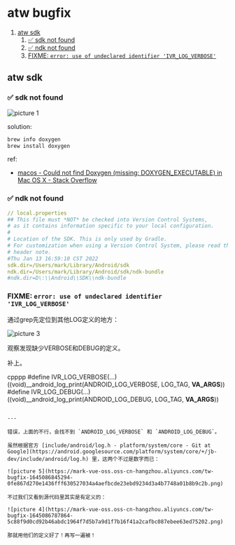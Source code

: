 # atw bugfix

1. [atw sdk](#atw-sdk)
    1. [:white_check_mark: sdk not found](#white_check_mark-sdk-not-found)
    2. [:white_check_mark: ndk not found](#white_check_mark-ndk-not-found)
    3. [FIXME: `error: use of undeclared identifier 'IVR_LOG_VERBOSE'`](#fixme-error-use-of-undeclared-identifier-ivr_log_verbose)

## atw sdk

### :white_check_mark: sdk not found

<img alt="picture 1" src="https://mark-vue-oss.oss-cn-hangzhou.aliyuncs.com/env-config-1642064391680-7f2a42e0856a7cbca2a1771efe2b683fa7dee1e8660c80c3ff8047de8c92d3c5.png" />  

solution:

```sh
brew info doxygen
brew install doxygen
```

ref:

- [macos - Could not find Doxygen (missing: DOXYGEN_EXECUTABLE) in Mac OS X - Stack Overflow](https://stackoverflow.com/questions/29846214/could-not-find-doxygen-missing-doxygen-executable-in-mac-os-x)

### :white_check_mark: ndk not found

```yaml
// local.properties
## This file must *NOT* be checked into Version Control Systems,
# as it contains information specific to your local configuration.
#
# Location of the SDK. This is only used by Gradle.
# For customization when using a Version Control System, please read the
# header note.
#Thu Jan 13 16:59:10 CST 2022
sdk.dir=/Users/mark/Library/Android/sdk
ndk.dir=/Users/mark/Library/Android/sdk/ndk-bundle
#ndk.dir=D\:\\Android\\SDK\\ndk-bundle

```

### FIXME: `error: use of undeclared identifier 'IVR_LOG_VERBOSE'`

通过grep先定位到其他LOG定义的地方：

![picture 3](https://mark-vue-oss.oss-cn-hangzhou.aliyuncs.com/tw-bugfix-1645086229023-9c3f9e84989c0d2dc923dea71905947437c65ada29e98358cf75676ed9428142.png)  

观察发现缺少VERBOSE和DEBUG的定义。

补上。

cpppp
#define IVR_LOG_VERBOSE(...)    ((void)__android_log_print(ANDROID_LOG_VERBOSE, LOG_TAG, __VA_ARGS__))
#define IVR_LOG_DEBUG(...)      ((void)__android_log_print(ANDROID_LOG_DEBUG, LOG_TAG, __VA_ARGS__))
```

---

错误，上面的不行，会找不到 `ANDROID_LOG_VERBOSE` 和 `ANDROID_LOG_DEBUG`。

虽然根据官方 [include/android/log.h - platform/system/core - Git at Google](https://android.googlesource.com/platform/system/core/+/jb-dev/include/android/log.h) 里，这两个不过是数字而已：

![picture 5](https://mark-vue-oss.oss-cn-hangzhou.aliyuncs.com/tw-bugfix-1645086845294-0fe867d270e1436fff630527034a4aefbcde23ebd9234d3a4b7748a01b8b9c2b.png)  

不过我们又看到源代码里其实是有定义的：

![picture 4](https://mark-vue-oss.oss-cn-hangzhou.aliyuncs.com/tw-bugfix-1645086787864-5c88f9d0cd92b46abdc1964f7d5b7a9d1f7b16f41a2cafbc087ebee63ed75202.png)  

那就用他们的定义好了！再写一遍被！

